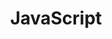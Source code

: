 <h1 align="center">JavaScript</h1>

<p align="center">
	<a https://img.shields.io/badge/JavaScript-F7DF1E?style=for-the-badge&logo=javascript&logoColor=black />
</p>


